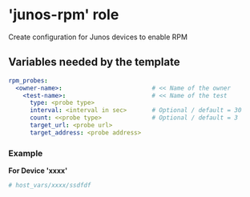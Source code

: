 
# 'junos-rpm' role  

Create configuration for Junos devices to enable RPM

## Variables needed by the template

```yaml
rpm_probes:
  <owner-name>:                         # << Name of the owner     
    <test-name>:                        # << Name of the test
      type: <probe type>
      interval: <interval in sec>       # Optional / default = 30
      count: <<probe type>              # Optional / default = 3
      target_url: <probe url>
      target_address: <probe address>
```

### Example

**For Device 'xxxx'**
```yaml
# host_vars/xxxx/ssdfdf


```

